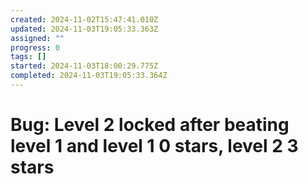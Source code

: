 ```yaml
---
created: 2024-11-02T15:47:41.010Z
updated: 2024-11-03T19:05:33.363Z
assigned: ""
progress: 0
tags: []
started: 2024-11-03T18:00:29.775Z
completed: 2024-11-03T19:05:33.364Z
---
```


# Bug: Level 2 locked after beating level 1 and level 1 0 stars, level 2 3 stars
